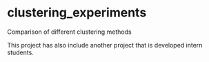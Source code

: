 # clustering_experiments
Comparison of different clustering methods

This project has also include another project that is developed intern students.
